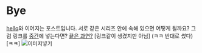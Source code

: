 # Bye

[hello](/post/hello)와 이어지는 포스트입니다. 서로 같은 시리즈 안에 속해 있으면 어떻게 될까요?
그럼 링크를 [중간](/post/hello2)에 넣는다면? [끝은 과연?](/post/bye)
[링크같이 생겼지만 아님]
(ㅋㅋ 반대로 썼다)[ㅋㅋ]
![이미지넣기](thumbnail/yeahx4.png)
